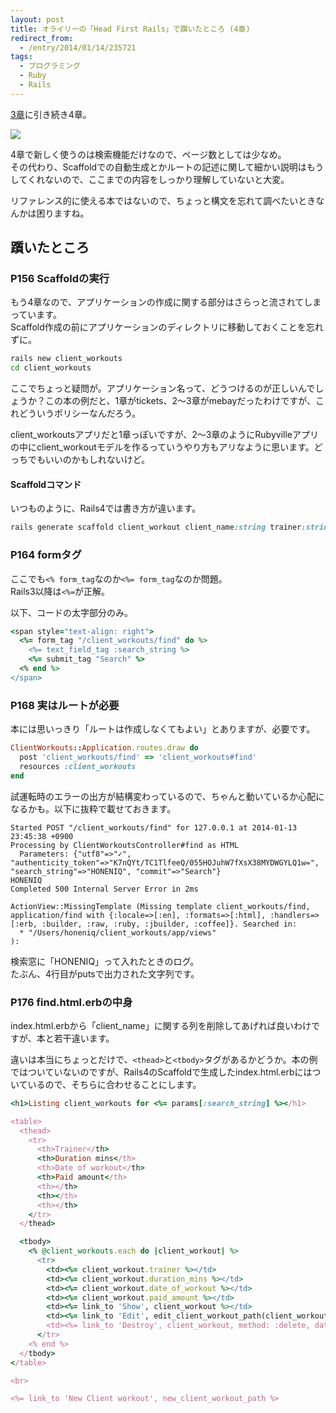 ```yaml
---
layout: post
title: オライリーの「Head First Rails」で躓いたところ (4章)
redirect_from: 
  - /entry/2014/01/14/235721
tags:
  - プログラミング
  - Ruby
  - Rails
---
```


[3章](http://uwazumi.honeniq.net/entry/2014/01/12/232605)に引き続き4章。

<a href="https://www.amazon.co.jp/First-Rails-%E2%80%95%E9%A0%AD%E3%81%A8%E3%81%8B%E3%82%89%E3%81%A0%E3%81%A7%E8%A6%9A%E3%81%88%E3%82%8BRails%E3%81%AE%E5%9F%BA%E6%9C%AC-David-Griffiths/dp/4873114381/ref=as_li_ss_il?ie=UTF8&qid=1515597257&sr=8-1&keywords=Head+First+Rails&linkCode=li2&tag=honeniq0b-22&linkId=0d1e55c54cbc1109c0515719c8f0bb33" target="_blank"><img border="0" src="//ws-fe.amazon-adsystem.com/widgets/q?_encoding=UTF8&ASIN=4873114381&Format=_SL160_&ID=AsinImage&MarketPlace=JP&ServiceVersion=20070822&WS=1&tag=honeniq0b-22" ></a><img src="https://ir-jp.amazon-adsystem.com/e/ir?t=honeniq0b-22&l=li2&o=9&a=4873114381" width="1" height="1" border="0" alt="" style="border:none !important; margin:0px !important;" />

4章で新しく使うのは検索機能だけなので、ページ数としては少なめ。  
その代わり、Scaffoldでの自動生成とかルートの記述に関して細かい説明はもうしてくれないので、ここまでの内容をしっかり理解していないと大変。

リファレンス的に使える本ではないので、ちょっと構文を忘れて調べたいときなんかは困りますね。

## 躓いたところ

### P156 Scaffoldの実行
もう4章なので、アプリケーションの作成に関する部分はさらっと流されてしまっています。  
Scaffold作成の前にアプリケーションのディレクトリに移動しておくことを忘れずに。

```sh
rails new client_workouts
cd client_workouts
```

ここでちょっと疑問が。アプリケーション名って、どうつけるのが正しいんでしょうか？この本の例だと、1章がtickets、2〜3章がmebayだったわけですが、これどういうポリシーなんだろう。

client_workoutsアプリだと1章っぽいですが、2〜3章のようにRubyvilleアプリの中にclient_workoutモデルを作るっていうやり方もアリなように思います。どっちでもいいのかもしれないけど。

#### Scaffoldコマンド
いつものように、Rails4では書き方が違います。

```ruby
rails generate scaffold client_workout client_name:string trainer:string duration_mins:integer date_of_workout:date paid_amount:decimal
```

### P164 formタグ

ここでも``<% form_tag``なのか``<%= form_tag``なのか問題。  
Rails3以降は``<%=``が正解。

以下、コードの太字部分のみ。

```ruby
<span style="text-align: right">
  <%= form_tag "/client_workouts/find" do %>
    <%= text_field_tag :search_string %>
    <%= submit_tag "Search" %>
  <% end %>
</span>
```

### P168 実はルートが必要

本には思いっきり「ルートは作成しなくてもよい」とありますが、必要です。

```ruby
ClientWorkouts::Application.routes.draw do
  post 'client_workouts/find' => 'client_workouts#find'
  resources :client_workouts
end
```

試運転時のエラーの出方が結構変わっているので、ちゃんと動いているか心配になるかも。以下に抜粋で載せておきます。

```
Started POST "/client_workouts/find" for 127.0.0.1 at 2014-01-13 23:45:38 +0900
Processing by ClientWorkoutsController#find as HTML
  Parameters: {"utf8"=>"✓", "authenticity_token"=>"K7nQYt/TC1TlfeeQ/055HOJuhW7fXsX38MYDWGYLQ1w=", "search_string"=>"HONENIQ", "commit"=>"Search"}
HONENIQ
Completed 500 Internal Server Error in 2ms

ActionView::MissingTemplate (Missing template client_workouts/find, application/find with {:locale=>[:en], :formats=>[:html], :handlers=>[:erb, :builder, :raw, :ruby, :jbuilder, :coffee]}. Searched in:
  * "/Users/honeniq/client_workouts/app/views"
):
```

検索窓に「HONENIQ」って入れたときのログ。  
たぶん、4行目がputsで出力された文字列です。


### P176 find.html.erbの中身
index.html.erbから「client_name」に関する列を削除してあげれば良いわけですが、本と若干違います。

違いは本当にちょっとだけで、``<thead>``と``<tbody>``タグがあるかどうか。本の例ではついていないのですが、Rails4のScaffoldで生成したindex.html.erbにはついているので、そちらに合わせることにします。

```ruby
<h1>Listing client_workouts for <%= params[:search_string] %></h1>

<table>
  <thead>
    <tr>
      <th>Trainer</th>
      <th>Duration mins</th>
      <th>Date of workout</th>
      <th>Paid amount</th>
      <th></th>
      <th></th>
      <th></th>
    </tr>
  </thead>

  <tbody>
    <% @client_workouts.each do |client_workout| %>
      <tr>
        <td><%= client_workout.trainer %></td>
        <td><%= client_workout.duration_mins %></td>
        <td><%= client_workout.date_of_workout %></td>
        <td><%= client_workout.paid_amount %></td>
        <td><%= link_to 'Show', client_workout %></td>
        <td><%= link_to 'Edit', edit_client_workout_path(client_workout) %></td>
        <td><%= link_to 'Destroy', client_workout, method: :delete, data: { confirm: 'Are you sure?' } %></td>
      </tr>
    <% end %>
  </tbody>
</table>

<br>

<%= link_to 'New Client workout', new_client_workout_path %>
```
